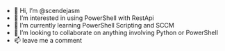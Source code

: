 - 👋 Hi, I’m @scendejasm
- 👀 I’m interested in using PowerShell with RestApi
- 🌱 I’m currently learning PowerShell Scripting and SCCM
- 💞️ I’m looking to collaborate on anything involving Python or PowerShell
- 📫 leave me a comment

<!---
scendejasm/scendejasm is a ✨ special ✨ repository because its `README.md` (this file) appears on your GitHub profile.
You can click the Preview link to take a look at your changes.
--->
